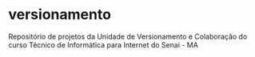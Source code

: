 # versionamento
Repositório de projetos da Unidade de Versionamento e Colaboração do curso Técnico de Informática para Internet do Senai - MA
